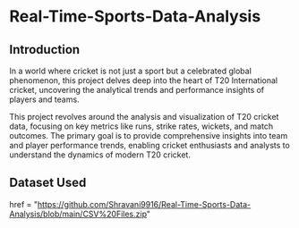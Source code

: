 # Real-Time-Sports-Data-Analysis

## Introduction

In a world where cricket is not just a sport but a celebrated global phenomenon, this project delves deep into the heart of T20 International cricket, uncovering the analytical trends and performance insights of players and teams.

This project revolves around the analysis and visualization of T20 cricket data, focusing on key metrics like runs, strike rates, wickets, and match outcomes. The primary goal is to provide comprehensive insights into team and player performance trends, enabling cricket enthusiasts and analysts to understand the dynamics of modern T20 cricket.

## Dataset Used
<a> href = "https://github.com/Shravani9916/Real-Time-Sports-Data-Analysis/blob/main/CSV%20Files.zip" </a>
